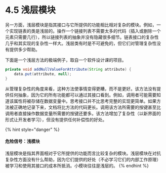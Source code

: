 # 4.5 浅层模块

另一方面，浅层模块是指其接口与它所提供的功能相比相对复杂的模块。例如，一个实现链表的类是浅层的。操作一个链接列表不需要太多的代码（插入或删除一个元素只需要几行），所以链接列表的抽象并没有隐藏很多细节。链表接口的复杂性几乎和其实现的复杂性一样大。浅层类有时是不可避免的，但它们对管理复杂性没有提供多少帮助。

下面是一个浅层方法的极端例子，取自一个软件设计课的项目。

```java
private void addNullValueForAttribute(String attribute) { 
    data.put(attribute, null); 
}
```

从管理复杂性的角度来看，这种方法使事情变得更糟，而不是更好。该方法没有提供任何抽象，因为它的所有功能都可以通过其接口看到。例如，调用者可能需要知道该属性将被存储在数据变量中。思考接口并不比思考完整的实现更简单。如果方法被正确地记录下来，文档将比方法的代码更长。调用该方法所需要的按键甚至比调用者直接操作数据变量所需要的按键还要多。该方法增加了复杂性（以新界面的形式让开发者学习），但没有提供任何补偿性的好处。

{% hint style="danger" %}
#### 危险信号：浅模块

浅层模块是指其界面相对于它所提供的功能而言比较复杂的模块。浅层模块在对抗复杂性方面没有什么帮助，因为它们提供的好处（不必学习它们的内部工作原理）被学习和使用其接口的成本所抵消。小模块往往是浅层的。
{% endhint %}


